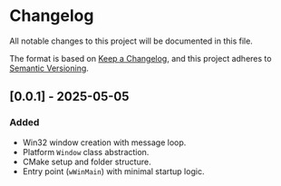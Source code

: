 # Changelog

All notable changes to this project will be documented in this file.

The format is based on [Keep a Changelog](https://keepachangelog.com/en/1.1.0/),
and this project adheres to [Semantic Versioning](https://semver.org/spec/v2.0.0.html).

## [0.0.1] - 2025-05-05

### Added

- Win32 window creation with message loop.
- Platform `Window` class abstraction.
- CMake setup and folder structure.
- Entry point (`wWinMain`) with minimal startup logic.
